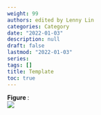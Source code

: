 ```yaml
---
weight: 99
authors: edited by Lenny Lin
categories: Category
date: "2022-01-03"
description: null
draft: false
lastmod: "2022-01-03"
series: 
tags: []
title: Template
toc: true
---
```


<figcaption><b>Figure </b>: </figcaption>
<img src = "/docs/images/"/>



<!--more-->

